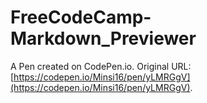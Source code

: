 # FreeCodeCamp-Markdown_Previewer

A Pen created on CodePen.io. Original URL: [https://codepen.io/Minsi16/pen/yLMRGgV](https://codepen.io/Minsi16/pen/yLMRGgV).


